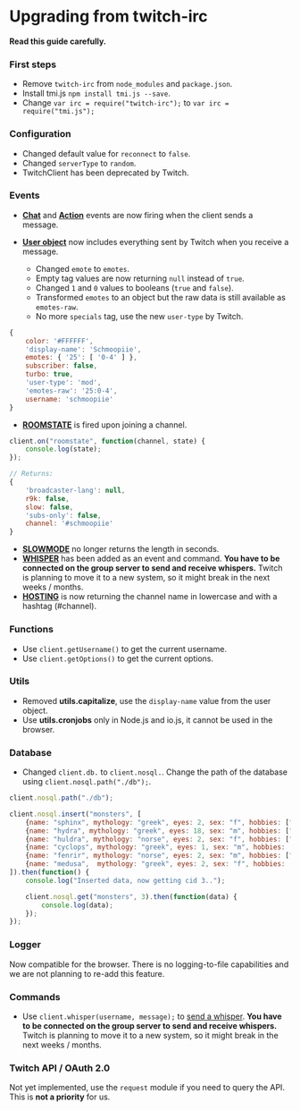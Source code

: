 # Upgrading from twitch-irc

**Read this guide carefully.**

### First steps
- Remove ``twitch-irc`` from ``node_modules`` and ``package.json``.
- Install tmi.js ``npm install tmi.js --save``.
- Change ``var irc = require("twitch-irc");`` to ``var irc = require("tmi.js");``

### Configuration

- Changed default value for ``reconnect`` to ``false``.
- Changed ``serverType`` to ``random``.
- TwitchClient has been deprecated by Twitch.

### Events

- [**Chat**](./Events.html#chat) and [**Action**](./Events.html#action) events are now firing when the client sends a message.
- [**User object**](./Events.html#chat) now includes everything sent by Twitch when you receive a message.

  - Changed ``emote`` to ``emotes``.
  - Empty tag values are now returning ``null`` instead of ``true``.
  - Changed ``1`` and ``0`` values to booleans (``true`` and ``false``).
  - Transformed ``emotes`` to an object but the raw data is still available as ``emotes-raw``.
  - No more ``specials`` tag, use the new ``user-type`` by Twitch.

~~~ javascript
{
    color: '#FFFFFF',
    'display-name': 'Schmoopiie',
    emotes: { '25': [ '0-4' ] },
    subscriber: false,
    turbo: true,
    'user-type': 'mod',
    'emotes-raw': '25:0-4',
    username: 'schmoopiie'
}
~~~

- [**ROOMSTATE**](./Events.html#roomstate) is fired upon joining a channel.

~~~ javascript
client.on("roomstate", function(channel, state) {
    console.log(state);
});

// Returns:
{
    'broadcaster-lang': null,
    r9k: false,
    slow: false,
    'subs-only': false,
    channel: '#schmoopiie'
}
~~~

- [**SLOWMODE**](./Events.html#slowmode) no longer returns the length in seconds.
- [**WHISPER**](./Events.html#whisper) has been added as an event and command. **You have to be connected on the group server to send and receive whispers.** Twitch is planning to move it to a new system, so it might break in the next weeks / months.
- [**HOSTING**](./Events.html#hosting) is now returning the channel name in lowercase and with a hashtag (#channel).

### Functions

- Use ``client.getUsername()`` to get the current username.
- Use ``client.getOptions()`` to get the current options.

### Utils

- Removed **utils.capitalize**, use the ``display-name`` value from the user object.
- Use **utils.cronjobs** only in Node.js and io.js, it cannot be used in the browser.

### Database

- Changed ``client.db.`` to ``client.nosql.``. Change the path of the database using ``client.nosql.path("./db");``.

~~~ javascript
client.nosql.path("./db");

client.nosql.insert("monsters", [
    {name: "sphinx", mythology: "greek", eyes: 2, sex: "f", hobbies: ["riddles","sitting","being a wonder"]},
    {name: "hydra", mythology: "greek", eyes: 18, sex: "m", hobbies: ["coiling","terrorizing","growing"]},
    {name: "huldra", mythology: "norse", eyes: 2, sex: "f", hobbies: ["luring","terrorizing"]},
    {name: "cyclops", mythology: "greek", eyes: 1, sex: "m", hobbies: ["staring","terrorizing"]},
    {name: "fenrir", mythology: "norse", eyes: 2, sex: "m", hobbies: ["growing","god-killing"]},
    {name: "medusa",  mythology: "greek", eyes: 2, sex: "f", hobbies: ["coiling","staring"]}
]).then(function() {
    console.log("Inserted data, now getting cid 3..");

    client.nosql.get("monsters", 3).then(function(data) {
        console.log(data);
    });
});
~~~

### Logger

Now compatible for the browser. There is no logging-to-file capabilities and we are not planning to re-add this feature.

### Commands

- Use ``client.whisper(username, message);`` to [send a whisper](./Commands.html#whisper). **You have to be connected on the group server to send and receive whispers.** Twitch is planning to move it to a new system, so it might break in the next weeks / months.

### Twitch API / OAuth 2.0

Not yet implemented, use the ``request`` module if you need to query the API. This is **not a priority** for us.
